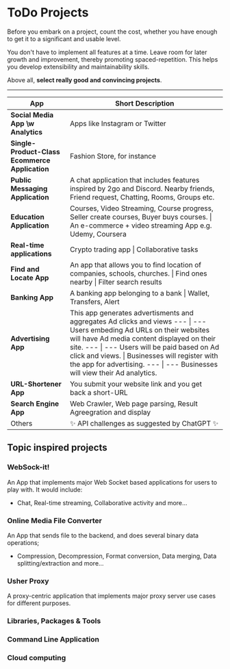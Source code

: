 # ToDo Projects
Before you embark on a project, count the cost, whether you have enough to get it to a significant and usable level.

You don't have to implement all features at a time. Leave room for later growth and improvement, thereby promoting spaced-repetition. This helps you develop extensibility and maintainability skills.

Above all, **select really good and convincing projects**.

---
| App | Short Description |
| --- | --- |
| **Social Media App \w Analytics** | Apps like Instagram or Twitter |
| **Single-Product-Class Ecommerce Application** | Fashion Store, for instance |
| **Public Messaging Application** | A chat application that includes features inspired by 2go and Discord. Nearby friends, Friend request, Chatting, Rooms, Groups etc. |
| **Education Application** | Courses, Video Streaming, Course progress, Seller create courses, Buyer buys courses. \| An e-commerce + video streaming App e.g. Udemy, Coursera |
| **Real-time applications** | Crypto trading app \| Collaborative tasks |
| **Find and Locate App** | An app that allows you to find location of companies, schools, churches. \| Find ones nearby \| Filter search results |
| **Banking App** | A banking app belonging to a bank \| Wallet, Transfers, Alert |
| **Advertising App** | This app generates advertisments and aggregates Ad clicks and views --- \| --- Users embeding Ad URLs on their websites will have Ad media content displayed on their site. --- \| --- Users will be paid based on Ad click and views. \| Businesses will register with the app for advertising. --- \| --- Businesses will view their Ad analytics. |
| **URL-Shortener App** | You submit your website link and you get back a short-URL |
| **Search Engine App** | Web Crawler, Web page parsing, Result Agreegration and display |
| Others | ✨ API challenges as suggested by ChatGPT ✨ |


## Topic inspired projects
### WebSock-it!
An App that implements major Web Socket based applications for users to play with. It would include:
- Chat, Real-time streaming, Collaborative activity and more...

### Online Media File Converter
An App that sends file to the backend, and does several binary data operations;
- Compression, Decompression, Format conversion, Data merging, Data splitting/extraction and more...

### Usher Proxy
A proxy-centric application that implements major proxy server use cases for different purposes.

### Libraries, Packages & Tools

### Command Line Application

### Cloud computing